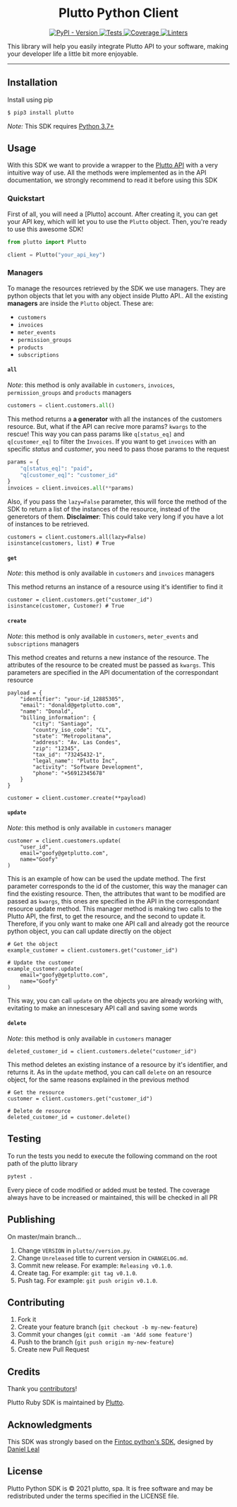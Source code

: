 <h1 align="center">Plutto Python Client</h1>

<p align="center">
  <a href="https://pypi.org/project/plutto" target="_blank">
      <img src="https://img.shields.io/pypi/v/plutto?label=version&logo=python&logoColor=%23fff&color=306998" alt="PyPI - Version">
  </a>

  <a href="https://github.com/plutto-labs/plutto-python/actions?query=workflow%3Atests" target="_blank">
      <img src="https://img.shields.io/github/workflow/status/plutto-labs/plutto-python/tests?label=tests&logo=python&logoColor=%23fff" alt="Tests">
  </a>

  <a href="https://codecov.io/gh/plutto-labs/plutto-python" target="_blank">
      <img src="https://img.shields.io/codecov/c/gh/plutto-labs/plutto-python?label=coverage&logo=codecov&logoColor=ffffff" alt="Coverage">
  </a>

  <a href="https://github.com/plutto-labs/plutto-python/actions?query=workflow%3Alinters" target="_blank">
      <img src="https://img.shields.io/github/workflow/status/plutto-labs/plutto-python/linters?label=linters&logo=github" alt="Linters">
  </a>
</p>

This library will help you easily integrate Plutto API to your software, making your developer life a little bit more enjoyable.


---

## Installation
Install using pip

```bash
$ pip3 install plutto
```
*Note:* This SDK requires [Python 3.7+](https://www.python.org/downloads/release/python-370/)

## Usage
With this SDK we want to provide a wrapper to the [Plutto API](https://docs.getplutto.com/reference) with a very intuitive way of use. All the methods were implemented as in the API documentation, we strongly recommend to read it before using this SDK

### Quickstart
First of all, you will need a [Plutto] account. After creating it, you can get your API key, which will let you to use the `Plutto` object. Then, you're ready to use this awesome SDK!

```python
from plutto import Plutto

client = Plutto("your_api_key")
```

### Managers
To manage the resources retrieved by the SDK we use managers. They are python objects that let you with any object inside Plutto API.. All the existing **managers** are inside the `Plutto` object. These are:
- `customers`
- `invoices`
- `meter_events`
- `permission_groups`
- `products`
- `subscriptions`

#### `all`
_Note_: this method is only available in `customers`, `invoices`, `permission_groups` and `products` managers

```python
customers = client.customers.all()
```

This method returns a **a generator** with all the instances of the customers resource. But, what if the API can recive more params? `kwargs` to the rescue! This way you can pass params like `q[status_eq]` and `q[customer_eq]` to filter the `Invoices`. If you want to get `invoices` with an specific _status_ and _customer_, you need to pass those params to the request
```python
params = {
    "q[status_eq]": "paid",
    "q[customer_eq]": "customer_id"
}
invoices = client.invoices.all(**params)
```

Also, if you pass the `lazy=False` parameter, this will force the method of the SDK to return a list of the instances of the resource, instead of the generetors of them. **Disclaimer**: This could take very long if you have a lot of instances to be retrieved.

```python3
customers = client.customers.all(lazy=False)
isinstance(customers, list) # True
```

#### `get`
_Note_: this method is only available in `customers` and `invoices` managers

This method returns an instance of a resource using it's identifier to find it

```python3
customer = client.customers.get("customer_id")
isinstance(customer, Customer) # True
```

#### `create`
_Note_: this method is only available in `customers`, `meter_events` and `subscriptions` managers

This method creates and returns a new instance of the resource. The attributes of the resource to be created must be passed as `kwargs`. This parameters are specified in the API documentation of the correspondant resource

```python3
payload = {
    "identifier": "your-id_12885305",
    "email": "donald@getplutto.com",
    "name": "Donald",
    "billing_information": {
        "city": "Santiago",
        "country_iso_code": "CL",
        "state": "Metropolitana",
        "address": "Av. Las Condes",
        "zip": "12345",
        "tax_id": "73245432-1",
        "legal_name": "Plutto Inc",
        "activity": "Software Development",
        "phone": "+56912345678"
    }
}

customer = client.customer.create(**payload)
```

#### `update`
_Note_: this method is only available in `customers` manager

```python3
customer = client.cuestomers.update(
    "user_id",
    email="goofy@getplutto.com",
    name="Goofy"
)
```
This is an example of how can be used the update method. The first parameter corresponds to the id of the customer, this way the manager can find the existing resource. Then, the attributes that want to be modified are passed as `kwargs`, this ones are specified in the API in the correspondant resource update method.
This manager method is making two calls to the Plutto API, the first, to get the resource, and the second to update it. Therefore, if you only want to make one API call and already got the reource python object, you can call update directly on the object

```python3
# Get the object
example_customer = client.customers.get("customer_id")

# Update the customer
example_customer.update(
    email="goofy@getplutto.com",
    name="Goofy"
)
```

This way, you can call `update` on the objects you are already working with, evitating to make an innescesary API call and saving some words


#### `delete`
_Note_: this method is only available in `customers` manager

```python3
deleted_customer_id = client.customers.delete("customer_id")
```
This method deletes an existing instance of a resource by it's identifier, and returns it. As in the `update` method, you can call `delete` on an resource object, for the same reasons explained in the previous method

```python3
# Get the resource
customer = client.customers.get("customer_id")

# Delete de resource
deleted_customer_id = customer.delete()
```


## Testing
To run the tests you nedd to execute the following command on the root path of the plutto library

```bash
pytest .
```


Every piece of code modified or added must be tested. The coverage always have to be increased or maintained, this will be checked in all PR

## Publishing

On master/main branch...

1. Change `VERSION` in `plutto//version.py`.
2. Change `Unreleased` title to current version in `CHANGELOG.md`.
3. Commit new release. For example: `Releasing v0.1.0`.
4. Create tag. For example: `git tag v0.1.0`.
5. Push tag. For example: `git push origin v0.1.0`.

## Contributing

1. Fork it
2. Create your feature branch (`git checkout -b my-new-feature`)
3. Commit your changes (`git commit -am 'Add some feature'`)
4. Push to the branch (`git push origin my-new-feature`)
5. Create new Pull Request

## Credits

Thank you [contributors](https://github.com/plutto-labs/plutto-python/graphs/contributors)!

Plutto Ruby SDK is maintained by [Plutto](https://getplutto.com).


## Acknowledgments

This SDK was strongly based on the [Fintoc python's SDK](https://github.com/fintoc-com/fintoc-python), designed by [Daniel Leal](https://github.com/daleal)
## License

Plutto Python SDK is © 2021 plutto, spa. It is free software and may be redistributed under the terms specified in the LICENSE file.